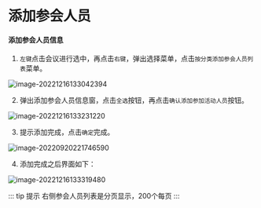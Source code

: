 # 添加参会人员

#### 添加参会人员信息

1. `左键`点击会议进行选中，再点击`右键`，弹出选择菜单，点击`按分类添加参会人员列表`菜单。

![image-20221216133042394](https://vuepressdocs.oss-cn-hangzhou.aliyuncs.com/docsimages/202212161330442.png)

2. 弹出添加参会人员信息窗，点击`全选`按钮，再点击`确认添加参加活动人员`按钮。

![image-20221216133231220](https://vuepressdocs.oss-cn-hangzhou.aliyuncs.com/docsimages/202212161332358.png)

3. 提示添加完成，点击`确定`完成。

![image-20220920221746590](https://vuepressdocs.oss-cn-hangzhou.aliyuncs.com/docsimages/202209202217650.png)

4. 添加完成之后界面如下：

![image-20221216133319480](https://vuepressdocs.oss-cn-hangzhou.aliyuncs.com/docsimages/202212161333524.png)

::: tip 提示
右侧参会人员列表是分页显示，200个每页
:::
